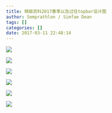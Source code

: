 ```yaml
---
title: 萌娘百科2017春季以及过往topbar设计图
author: Semprathlon / Simfae Dean
tags: []
categories: []
date: 2017-03-11 22:48:14
---
```

[![](https://blog.semprathlon.net/blog/uploads/2017/03/zhMoegirl17spring-1024x160.jpg)](/blog/uploads/2017/03/zhMoegirl17spring.jpg)

<!--more-->

[![](https://blog.semprathlon.net/blog/uploads/2017/03/zhMoegirl15winter-1024x160.jpg)](/blog/uploads/2017/03/zhMoegirl15winter.jpg)

[![](https://blog.semprathlon.net/blog/uploads/2017/03/zhMoegirl16fall-1024x149.jpg)](/blog/uploads/2017/03/zhMoegirl16fall.jpg)

[![](https://blog.semprathlon.net/blog/uploads/2017/03/zhMoegirl16spring.jpg)](/blog/uploads/2017/03/zhMoegirl16spring.jpg)

[![](https://blog.semprathlon.net/blog/uploads/2017/03/zhMoegirl16summer-1024x205.jpg)](/blog/uploads/2017/03/zhMoegirl16summer.jpg)

[![](https://blog.semprathlon.net/blog/uploads/2017/03/zhMoegirl16winter-1024x187.jpg)](/blog/uploads/2017/03/zhMoegirl16winter.jpg)